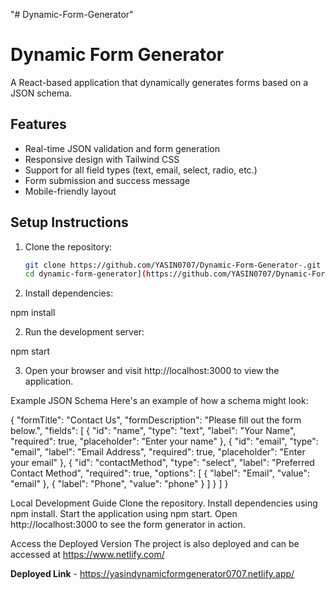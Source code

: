 "# Dynamic-Form-Generator" 

# Dynamic Form Generator
A React-based application that dynamically generates forms based on a JSON schema.

## Features
- Real-time JSON validation and form generation
- Responsive design with Tailwind CSS
- Support for all field types (text, email, select, radio, etc.)
- Form submission and success message
- Mobile-friendly layout

## Setup Instructions
1. Clone the repository:
   ```bash
   git clone https://github.com/YASIN0707/Dynamic-Form-Generator-.git
   cd dynamic-form-generator](https://github.com/YASIN0707/Dynamic-Form-Generator-.git)

   
1. Install dependencies:

npm install

2. Run the development server:

npm start

3. Open your browser and visit http://localhost:3000 to view the application.

Example JSON Schema
Here's an example of how a schema might look:


{
  "formTitle": "Contact Us",
  "formDescription": "Please fill out the form below.",
  "fields": [
    {
      "id": "name",
      "type": "text",
      "label": "Your Name",
      "required": true,
      "placeholder": "Enter your name"
    },
    {
      "id": "email",
      "type": "email",
      "label": "Email Address",
      "required": true,
      "placeholder": "Enter your email"
    },
    {
      "id": "contactMethod",
      "type": "select",
      "label": "Preferred Contact Method",
      "required": true,
      "options": [
        { "label": "Email", "value": "email" },
        { "label": "Phone", "value": "phone" }
      ]
    }
  ]
}


Local Development Guide
Clone the repository.
Install dependencies using npm install.
Start the application using npm start.
Open http://localhost:3000 to see the form generator in action.

Access the Deployed Version The project is also deployed and can be accessed at https://www.netlify.com/


**Deployed Link** -  https://yasindynamicformgenerator0707.netlify.app/


